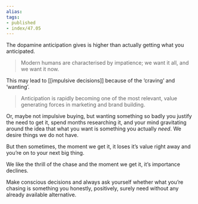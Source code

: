 ```yaml
---
alias:
tags:
- published
- index/47.05
---
```



The dopamine anticipation gives is higher than actually getting what you anticipated. 

> Modern humans are characterised by impatience; we want it all, and we want it now.

This may lead to [[impulsive decisions]] because of the ‘craving’ and ‘wanting’. 

> Anticipation is rapidly becoming one of the most relevant, value generating forces in marketing and brand building.

Or, maybe not impulsive buying, but wanting something so badly you justify the need to get it, spend months researching it, and your mind gravitating around the idea that what you want is something you actually *need*. We desire things we do not have. 

But then sometimes, the moment we get it, it loses it’s value right away and you’re on to your next big thing. 

We like the thrill of the chase and the moment we get it, it’s importance declines. 

Make conscious decisions and always ask yourself whether what you’re chasing is something you honestly, positively, surely need without any already available alternative. 